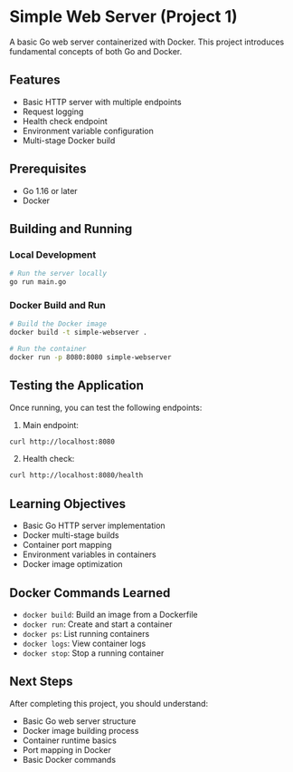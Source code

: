 # Simple Web Server (Project 1)

A basic Go web server containerized with Docker. This project introduces fundamental concepts of both Go and Docker.

## Features
- Basic HTTP server with multiple endpoints
- Request logging
- Health check endpoint
- Environment variable configuration
- Multi-stage Docker build

## Prerequisites
- Go 1.16 or later
- Docker

## Building and Running

### Local Development
```bash
# Run the server locally
go run main.go
```

### Docker Build and Run
```bash
# Build the Docker image
docker build -t simple-webserver .

# Run the container
docker run -p 8080:8080 simple-webserver
```

## Testing the Application
Once running, you can test the following endpoints:

1. Main endpoint:
```bash
curl http://localhost:8080
```

2. Health check:
```bash
curl http://localhost:8080/health
```

## Learning Objectives
- Basic Go HTTP server implementation
- Docker multi-stage builds
- Container port mapping
- Environment variables in containers
- Docker image optimization

## Docker Commands Learned
- `docker build`: Build an image from a Dockerfile
- `docker run`: Create and start a container
- `docker ps`: List running containers
- `docker logs`: View container logs
- `docker stop`: Stop a running container

## Next Steps
After completing this project, you should understand:
- Basic Go web server structure
- Docker image building process
- Container runtime basics
- Port mapping in Docker
- Basic Docker commands
